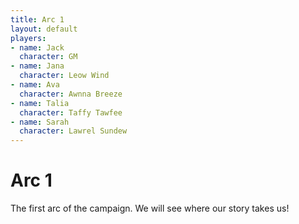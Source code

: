 ```yaml
---
title: Arc 1
layout: default
players:
- name: Jack
  character: GM
- name: Jana
  character: Leow Wind
- name: Ava
  character: Awnna Breeze
- name: Talia
  character: Taffy Tawfee
- name: Sarah
  character: Lawrel Sundew
---
```


# Arc 1
The first arc of the campaign. We will see where our story takes us!